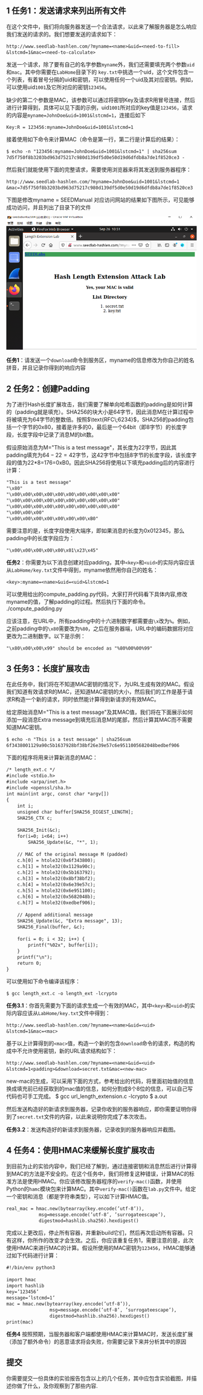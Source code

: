 ## 1 任务1：发送请求来列出所有文件

在这个文件中，我们将向服务器发送一个合法请求，以此来了解服务器是怎么响应我们发送的请求的。我们想要发送的请求如下：

```
http://www.seedlab-hashlen.com/?myname=<name>&uid=<need-to-fill>
&lstcmd=1&mac=<need-to-calculate>
```

发送一个请求，除了要有自己的名字参数`myname`外，我们还需要填充两个参数`uid`和`mac`。其中你需要在`LabHome`目录下的 `key.txt`中挑选一个uid，这个文件包含一个列表，有着冒号分隔的uid和密钥，可以使用任何一个uid及其对应密钥。例如，可以使用uid`1001`及它所对应的密钥`123456`。

缺少的第二个参数是$\text{MAC}$，该参数可以通过将密钥Key及请求R用冒号连接，然后进行计算得到，具体可以见下面的示例，uid`1001`所对应的key值是`123456`，请求的内容是`myname=JohnDoe&uid=1001&lstcmd=1`，连接后如下

```
Key:R = 123456:myname=JohnDoe&uid=1001&lstcmd=1
```

接着使用如下命令来计算$\text{MAC}$（命令是第一行，第二行是计算后的结果）：

```
$ echo -n "123456:myname=JohnDoe&uid=1001&lstcmd=1" | sha256sum
7d5f750f8b3203bd963d75217c980d139df5d0e50d19d6dfdb8a7de1f8520ce3 -
```

然后我们就能使用下面的完整请求，需要使用浏览器来将其发送到服务器程序：

```
http://www.seedlab-hashlen.com/?myname=JohnDoe&uid=1001&lstcmd=1
&mac=7d5f750f8b3203bd963d75217c980d139df5d0e50d19d6dfdb8a7de1f8520ce3
```

下图是修改myname = SEEDManual 对应访问网站的结果如下图所示，可见能够成功访问，并且列出了目录下的文件

![](Hash-实验记录.assets/4.PNG)

**任务1**：请发送一个`download`命令到服务区，myname的信息修改为你自己的姓名拼音，并且记录你得到的响应内容

## 2 任务2：创建Padding

为了进行Hash长度扩展攻击，我们需要了解单向哈希函数的padding是如何计算的（padding就是填充）。SHA256的块大小是64字节，因此消息$\text{M}$在计算过程中将被填充为64字节的整数倍。按照$\text{RFC\;6234}$，SHA256的padding包括一个字节的$\text{0x80}$，接着是许多的$\text{0}$，最后是一个64bit（即8字节）的长度字段，长度字段中记录了消息$\text{M}$的bit数。

假设原始消息为$\text{M="This is a test message"}$，其长度为22字节，因此其padding填充为$64-22=42$字节，这42字节中包括8字节的长度字段，该长度字段的值为$\text{22*8=176=0xB0}$。因此SHA256将使用以下填充padding后的内容进行计算：

```
"This is a test message"
"\x80"
"\x00\x00\x00\x00\x00\x00\x00\x00\x00\x00"
"\x00\x00\x00\x00\x00\x00\x00\x00\x00\x00"
"\x00\x00\x00\x00\x00\x00\x00\x00\x00\x00"
"\x00\x00\x00"
"\x00\x00\x00\x00\x00\x00\x00\xB0"
```

需要注意的是，长度字段使用大端序，即如果消息的长度为$\text{0x012345}$，那么padding中的长度字段应为：

```
"\x00\x00\x00\x00\x00\x01\x23\x45"
```

**任务2**：你需要为以下消息创建对应padding，其中`<key>`和`<uid>`的实际内容应该从`LabHome/key.txt`文件中得到，myname依然用你自己的姓名：

```
<key>:myname=<name>&uid=<uid>&lstcmd=1
```

可以使用给出的compute_padding.py代码，大家打开代码看下具体内容,修改myname的值，了解padding的过程。然后执行下面的命令。
./compute_padding.py


应该注意，在URL中，所有padding中的十六进制数字都需要由`\x`改为`%`。例如，之前padding中的`\x80`需要改为`%80`，之后在服务器端，URL中的编码数据将对应更改为二进制数字。以下是示例：

```
"\x80\x00\x00\x99" should be encoded as "%80%00%00%99"
```

## 3 任务3：长度扩展攻击

在此任务中，我们将在不知道$\text{MAC}$密钥的情况下，为URL生成有效的$\text{MAC}$。假设我们知道有效请求$\text{R}$的$\text{MAC}$，还知道$\text{MAC}$密钥的大小，然后我们的工作是基于请求$\text{R}$构造一个新的请求，同时依然能计算得到新请求的有效$\text{MAC}$。

给定原始消息$\text{M="This is a test message"}$及其$\text{MAC}$值，我们将在下面展示如何添加一段消息$\text{Extra message}$到填充后消息$\text{M}$的尾部，然后计算其$\text{MAC}$而不需要知道$\text{MAC}$密钥。

```
$ echo -n "This is a test message" | sha256sum
6f3438001129a90c5b1637928bf38bf26e39e57c6e9511005682048bedbef906
```

下面的程序将用来计算新消息的$\text{MAC}$：

```
/* length_ext.c */
#include <stdio.h>
#include <arpa/inet.h>
#include <openssl/sha.h>
int main(int argc, const char *argv[])
{
    int i;
    unsigned char buffer[SHA256_DIGEST_LENGTH];
    SHA256_CTX c;
    
    SHA256_Init(&c);
    for(i=0; i<64; i++)
    	SHA256_Update(&c, "*", 1);
    
    // MAC of the original message M (padded)
    c.h[0] = htole32(0x6f343800);
    c.h[1] = htole32(0x1129a90c);
    c.h[2] = htole32(0x5b163792);
    c.h[3] = htole32(0x8bf38bf2);
    c.h[4] = htole32(0x6e39e57c);
    c.h[5] = htole32(0x6e951100);
    c.h[6] = htole32(0x5682048b);
    c.h[7] = htole32(0xedbef906);
    
    // Append additional message
    SHA256_Update(&c, "Extra message", 13);
    SHA256_Final(buffer, &c);
    
    for(i = 0; i < 32; i++) {
    	printf("%02x", buffer[i]);
    }
	printf("\n");
	return 0;
}
```

可以使用如下命令编译该程序：

```
$ gcc length_ext.c -o length_ext -lcrypto
```

**任务3.1**：你首先需要为下面的请求生成一个有效的$\text{MAC}$，其中`<key>`和`<uid>`的实际内容应该从`LabHome/key.txt`文件中得到：

```
http://www.seedlab-hashlen.com/?myname=<name>&uid=<uid>
&lstcmd=1&mac=<mac>
```

基于以上计算得到的`<mac>`值，构造一个新的包含`download`命令的请求，构造的构成中不允许使用密钥，新的URL请求结构如下：

```
http://www.seedlab-hashlen.com/?myname=<name>&uid=<uid>
&lstcmd=1<padding>&download=secret.txt&mac=<new-mac>
```
new-mac的生成，可以采用下面的方式，参考给出的代码，将里面初始值的信息换成填充前已经获取到的mac值的信息，如何分割成8个8位的信息，可以自己写代码也可手工完成。
    $ gcc url_length_extension.c -lcrypto
    $ a.out

然后发送构造好的新请求到服务器，记录你收到的服务器响应，即你需要证明你得到了`secret.txt`文件的内容，以此来说明你完成了本次攻击。

**任务3.2**：发送构造好的新请求到服务器，记录收到的服务器响应并截图。

## 4 任务4：使用HMAC来缓解长度扩展攻击

到目前为止的实验内容中，我们已经了解到，通过连接密钥和消息然后进行计算得到$\text{MAC}$的方法是不安全的。在这个任务中，我们将修复这种错误，计算$\text{MAC}$的标准方法是使用$\text{HMAC}$。你应该修改服务器程序的`verify-mac()`函数，并使用Python的`hamc`模块包来计算$\text{MAC}$。其中`verify-mac()`函数在`lab.py`文件中。给定一个密钥和消息（都是字符串类型），可以如下计算$\text{HMAC}$值。

```
real_mac = hmac.new(bytearray(key.encode(’utf-8’)),
			msg=message.encode(’utf-8’, ’surrogateescape’),
			digestmod=hashlib.sha256).hexdigest()
```

完成以上更改后，停止所有容器，并重新build它们，然后再次启动所有容器。只有这样，你所作的改变才会生效。之后，你应该重复任务1，需要注意的是，此次使用$\text{HMAC}$来进行$\text{MAC}$的计算。假设所使用的$\text{MAC}$密钥为`123456`，$\text{HMAC}$能够通过如下代码进行计算：

```
#!/bin/env python3

import hmac
import hashlib
key=’123456’
message=’lstcmd=1’
mac = hmac.new(bytearray(key.encode(’utf-8’)),
				msg=message.encode(’utf-8’, ’surrogateescape’),
				digestmod=hashlib.sha256).hexdigest()
print(mac)
```

**任务4** 按照预期，当服务器和客户端都使用$\text{HMAC}$来计算$\text{MAC}$时，发送长度扩展（添加了额外命令）的恶意请求将会失败，你需要记录下来并分析其中的原因

## 提交

你需要提交一份具体的实验报告包含以上的几个任务，其中应包含实验截图，并描述你做了什么，及你观察到了那些内容.

